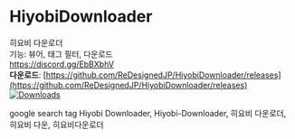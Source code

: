 # HiyobiDownloader
히요비 다운로더  
기능: 뷰어, 태그 필터, 다운로드   
https://discord.gg/EbBXbhV  
__**다운로드**__: [https://github.com/ReDesignedJP/HiyobiDownloader/releases](https://github.com/ReDesignedJP/HiyobiDownloader/releases)  
[![Downloads](https://img.shields.io/github/downloads/ReDesignedJP/HiyobiDownloader/total?style=for-the-badge)]()  

google search tag Hiyobi Downloader, Hiyobi-Downloader, 히요비 다운로더, 히요비 다운, 히요비다운로더  
